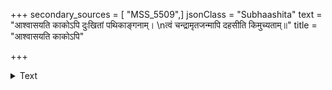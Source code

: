 +++
secondary_sources = [ "MSS_5509",]
jsonClass = "Subhaashita"
text = "आश्वासयति काकोऽपि दुःखितां पथिकाङ्गनाम्।  \nत्वं चन्द्रामृतजन्मापि दहसीति किमुच्यताम्॥"
title = "आश्वासयति काकोऽपि"

+++

<details><summary>Text</summary>

आश्वासयति काकोऽपि दुःखितां पथिकाङ्गनाम्।  
त्वं चन्द्रामृतजन्मापि दहसीति किमुच्यताम्॥
</details>
